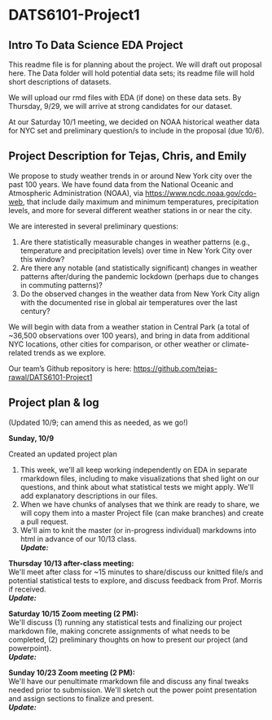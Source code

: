 # DATS6101-Project1

## Intro To Data Science EDA Project

This readme file is for planning about the project. We will draft out proposal here. The Data folder will hold potential data sets; its readme file will hold short descriptions of datasets.

We will upload our rmd files with EDA (if done) on these data sets. By Thursday, 9/29, we will arrive at strong candidates for our dataset.

At our Saturday 10/1 meeting, we decided on NOAA historical weather data for NYC set and preliminary question/s to include in the proposal (due 10/6).


## Project Description for Tejas, Chris, and Emily    

We propose to study weather trends in or around New York city over the past 100 years. We have found data from the National Oceanic and Atmospheric Administration (NOAA), via https://www.ncdc.noaa.gov/cdo-web, that include daily maximum and minimum temperatures, precipitation levels, and more for several different weather stations in or near the city.  

We are interested in several preliminary questions:  
1. Are there statistically measurable changes in weather patterns (e.g., temperature and precipitation levels) over time in New York City over this window?  
2. Are there any notable (and statistically significant) changes in weather patterns after/during the pandemic lockdown (perhaps due to changes in commuting patterns)?  
3. Do the observed changes in the weather data from New York City align with the documented rise in global air temperatures over the last century?  

We will begin with data from a weather station in Central Park (a total of ~36,500 observations over 100 years), and bring in data from additional NYC locations, other cities for comparison, or other weather or climate-related trends as we explore.

Our team’s Github repository is here: https://github.com/tejas-rawal/DATS6101-Project1
  

## Project plan & log

(Updated 10/9; can amend this as needed, as we go!)  

**Sunday, 10/9**  

Created an updated project plan  

1. This week, we'll all keep working independently on EDA in separate rmarkdown files, including to make visualizations that shed light on our questions, and think about what statistical tests we might apply. We'll add explanatory descriptions in our files.  
2. When we have chunks of analyses that we think are ready to share, we will copy them into a master Project file (can make branches) and create a pull request.  
3. We'll aim to knit the master (or in-progress individual) markdowns into html in advance of our 10/13 class.  
***Update:***  

**Thursday 10/13 after-class meeting:**  
We'll meet after class for ~15 minutes to share/discuss our knitted file/s and potential statistical tests to explore, and discuss feedback from Prof. Morris if received.  
***Update:***  

**Saturday 10/15 Zoom meeting (2 PM):**  
We'll discuss (1) running any statistical tests and finalizing our project markdown file, making concrete assignments of what needs to be completed, (2) preliminary thoughts on how to present our project (and powerpoint).  
***Update:***  

**Sunday 10/23  Zoom meeting (2 PM):**  
We'll have our penultimate rmarkdown file and discuss any final tweaks needed prior to submission. We'll sketch out the power point presentation and assign sections to finalize and present.  
***Update:***
